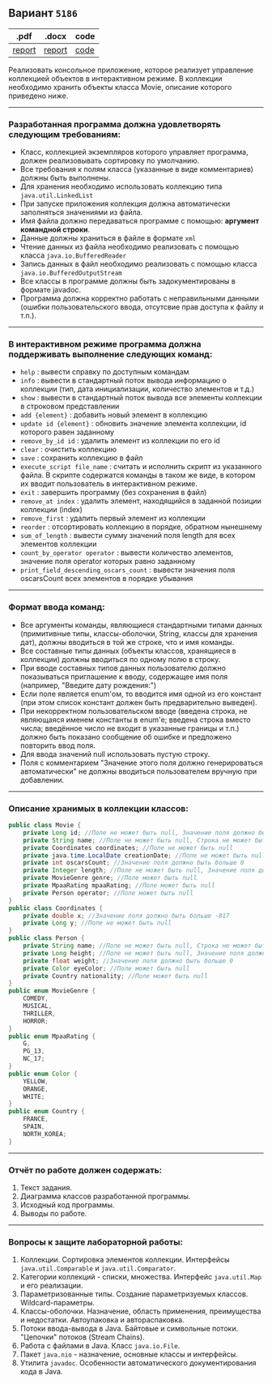 ## Вариант `5186`

| .pdf                            | .docx                            | code                                 |
|---------------------------------|----------------------------------|--------------------------------------|
| [report](./docs/report_lab.pdf) | [report](./docs/report_lab.docx) | [code](./src/main/java/com/example/) |

Реализовать консольное приложение, которое реализует управление коллекцией объектов в интерактивном режиме. В коллекции
необходимо хранить объекты класса Movie, описание которого приведено ниже.

***

### Разработанная программа должна удовлетворять следующим требованиям:

* Класс, коллекцией экземпляров которого управляет программа, должен реализовывать сортировку по умолчанию.
* Все требования к полям класса (указанные в виде комментариев) должны быть выполнены.
* Для хранения необходимо использовать коллекцию типа `java.util.LinkedList`
* При запуске приложения коллекция должна автоматически заполняться значениями из файла.
* Имя файла должно передаваться программе с помощью: **аргумент командной строки**.
* Данные должны храниться в файле в формате `xml`
* Чтение данных из файла необходимо реализовать с помощью класса `java.io.BufferedReader`
* Запись данных в файл необходимо реализовать с помощью класса `java.io.BufferedOutputStream`
* Все классы в программе должны быть задокументированы в формате javadoc.
* Программа должна корректно работать с неправильными данными (ошибки пользовательского ввода, отсутсвие прав доступа к файлу и т.п.).

***

### В интерактивном режиме программа должна поддерживать выполнение следующих команд:

* `help` : вывести справку по доступным командам
* `info` : вывести в стандартный поток вывода информацию о коллекции (тип, дата инициализации, количество элементов и т.д.)
* `show` : вывести в стандартный поток вывода все элементы коллекции в строковом представлении
* `add {element}` : добавить новый элемент в коллекцию
* `update id {element}` : обновить значение элемента коллекции, id которого равен заданному
* `remove_by_id id` : удалить элемент из коллекции по его id
* `clear` : очистить коллекцию
* `save` : сохранить коллекцию в файл
* `execute_script file_name` : считать и исполнить скрипт из указанного файла. В скрипте содержатся команды в таком же виде, в котором их вводит пользователь в интерактивном режиме.
* `exit` : завершить программу (без сохранения в файл)
* `remove_at index` : удалить элемент, находящийся в заданной позиции коллекции (index)
* `remove_first` : удалить первый элемент из коллекции
* `reorder` : отсортировать коллекцию в порядке, обратном нынешнему
* `sum_of_length` : вывести сумму значений поля length для всех элементов коллекции
* `count_by_operator operator` : вывести количество элементов, значение поля operator которых равно заданному
* `print_field_descending_oscars_count` : вывести значения поля oscarsCount всех элементов в порядке убывания

***

### Формат ввода команд:
* Все аргументы команды, являющиеся стандартными типами данных (примитивные типы, классы-оболочки, String, классы для хранения дат), должны вводиться в той же строке, что и имя команды.
* Все составные типы данных (объекты классов, хранящиеся в коллекции) должны вводиться по одному полю в строку.
* При вводе составных типов данных пользователю должно показываться приглашение к вводу, содержащее имя поля (например, "Введите дату рождения:")
* Если поле является enum'ом, то вводится имя одной из его констант (при этом список констант должен быть предварительно выведен).
* При некорректном пользовательском вводе (введена строка, не являющаяся именем константы в enum'е; введена строка вместо числа; введённое число не входит в указанные границы и т.п.) должно быть показано сообщение об ошибке и предложено повторить ввод поля.
* Для ввода значений null использовать пустую строку.
* Поля с комментарием "Значение этого поля должно генерироваться автоматически" не должны вводиться пользователем вручную при добавлении.

***

### Описание хранимых в коллекции классов:

```Java
public class Movie {
    private Long id; //Поле не может быть null, Значение поля должно быть больше 0, Значение этого поля должно быть уникальным, Значение этого поля должно генерироваться автоматически
    private String name; //Поле не может быть null, Строка не может быть пустой
    private Coordinates coordinates; //Поле не может быть null
    private java.time.LocalDate creationDate; //Поле не может быть null, Значение этого поля должно генерироваться автоматически
    private int oscarsCount; //Значение поля должно быть больше 0
    private Integer length; //Поле не может быть null, Значение поля должно быть больше 0
    private MovieGenre genre; //Поле может быть null
    private MpaaRating mpaaRating; //Поле может быть null
    private Person operator; //Поле может быть null
}
public class Coordinates {
    private double x; //Значение поля должно быть больше -817
    private Long y; //Поле не может быть null
}
public class Person {
    private String name; //Поле не может быть null, Строка не может быть пустой
    private Long height; //Поле не может быть null, Значение поля должно быть больше 0
    private float weight; //Значение поля должно быть больше 0
    private Color eyeColor; //Поле может быть null
    private Country nationality; //Поле может быть null
}
public enum MovieGenre {
    COMEDY,
    MUSICAL,
    THRILLER,
    HORROR;
}
public enum MpaaRating {
    G,
    PG_13,
    NC_17;
}
public enum Color {
    YELLOW,
    ORANGE,
    WHITE;
}
public enum Country {
    FRANCE,
    SPAIN,
    NORTH_KOREA;
}
```
***

### Отчёт по работе должен содержать:
1. Текст задания.
2. Диаграмма классов разработанной программы.
3. Исходный код программы.
4. Выводы по работе.

***

### Вопросы к защите лабораторной работы:
1. Коллекции. Сортировка элементов коллекции. Интерфейсы `java.util.Comparable` и `java.util.Comparator`.
2. Категории коллекций - списки, множества. Интерфейс `java.util.Map` и его реализации.
3. Параметризованные типы. Создание параметризуемых классов. Wildcard-параметры.
4. Классы-оболочки. Назначение, область применения, преимущества и недостатки. Автоупаковка и автораспаковка.
5. Потоки ввода-вывода в Java. Байтовые и символьные потоки. "Цепочки" потоков (Stream Chains).
6. Работа с файлами в Java. Класс `java.io.File`.
7. Пакет `java.nio` - назначение, основные классы и интерфейсы.
8. Утилита `javadoc`. Особенности автоматического документирования кода в Java.